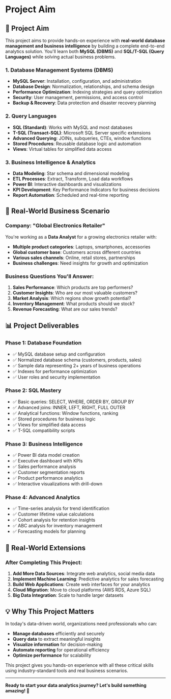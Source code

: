 # Project Aim 

## 🎯 Project Aim

This project aims to provide hands-on experience with **real-world database management and business intelligence** by building a complete end-to-end analytics solution. You'll learn both **MySQL (DBMS)** and **SQL/T-SQL (Query Languages)** while solving actual business problems.



### 1. Database Management Systems (DBMS)
- **MySQL Server**: Installation, configuration, and administration
- **Database Design**: Normalization, relationships, and schema design
- **Performance Optimization**: Indexing strategies and query optimization
- **Security**: User management, permissions, and access control
- **Backup & Recovery**: Data protection and disaster recovery planning

### 2. Query Languages
- **SQL (Standard)**: Works with MySQL and most databases
- **T-SQL (Transact-SQL)**: Microsoft SQL Server specific extensions
- **Advanced Querying**: JOINs, subqueries, CTEs, window functions
- **Stored Procedures**: Reusable database logic and automation
- **Views**: Virtual tables for simplified data access

### 3. Business Intelligence & Analytics
- **Data Modeling**: Star schema and dimensional modeling
- **ETL Processes**: Extract, Transform, Load data workflows
- **Power BI**: Interactive dashboards and visualizations
- **KPI Development**: Key Performance Indicators for business decisions
- **Report Automation**: Scheduled and real-time reporting

## 🏢 Real-World Business Scenario

### Company: "Global Electronics Retailer"
You're working as a **Data Analyst** for a growing electronics retailer with:
- **Multiple product categories**: Laptops, smartphones, accessories
- **Global customer base**: Customers across different countries
- **Various sales channels**: Online, retail stores, partnerships
- **Business challenges**: Need insights for growth and optimization

### Business Questions You'll Answer:
1. **Sales Performance**: Which products are top performers?
2. **Customer Insights**: Who are our most valuable customers?
3. **Market Analysis**: Which regions show growth potential?
4. **Inventory Management**: What products should we stock?
5. **Revenue Forecasting**: What are our sales trends?

## 📊 Project Deliverables

### Phase 1: Database Foundation
- ✅ MySQL database setup and configuration
- ✅ Normalized database schema (customers, products, sales)
- ✅ Sample data representing 2+ years of business operations
- ✅ Indexes for performance optimization
- ✅ User roles and security implementation

### Phase 2: SQL Mastery
- ✅ Basic queries: SELECT, WHERE, ORDER BY, GROUP BY
- ✅ Advanced joins: INNER, LEFT, RIGHT, FULL OUTER
- ✅ Analytical functions: Window functions, ranking
- ✅ Stored procedures for business logic
- ✅ Views for simplified data access
- ✅ T-SQL compatibility scripts

### Phase 3: Business Intelligence
- ✅ Power BI data model creation
- ✅ Executive dashboard with KPIs
- ✅ Sales performance analysis
- ✅ Customer segmentation reports
- ✅ Product performance analytics
- ✅ Interactive visualizations with drill-down

### Phase 4: Advanced Analytics
- ✅ Time-series analysis for trend identification
- ✅ Customer lifetime value calculations
- ✅ Cohort analysis for retention insights
- ✅ ABC analysis for inventory management
- ✅ Forecasting models for planning



## 🔄 Real-World Extensions

### After Completing This Project:
1. **Add More Data Sources**: Integrate web analytics, social media data
2. **Implement Machine Learning**: Predictive analytics for sales forecasting
3. **Build Web Applications**: Create web interfaces for your analytics
4. **Cloud Migration**: Move to cloud platforms (AWS RDS, Azure SQL)
5. **Big Data Integration**: Scale to handle larger datasets

## 💡 Why This Project Matters

In today's data-driven world, organizations need professionals who can:
- **Manage databases** efficiently and securely
- **Query data** to extract meaningful insights
- **Visualize information** for decision-making
- **Automate reporting** for operational efficiency
- **Optimize performance** for scalability

This project gives you hands-on experience with all these critical skills using industry-standard tools and real business scenarios.

---

**Ready to start your data analytics journey? Let's build something amazing! 🚀**
